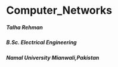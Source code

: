 # Computer_Networks






##### Talha Rehman ######
##### B.Sc. Electrical Engineering ######
##### Namal University Mianwali,Pakistan ######
